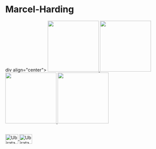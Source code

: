 # Marcel-Harding

div align="center">
  <a href="https://github.com/ubiratan-motta">
  <img height="160em" src="https://github-readme-stats.vercel.app/api?username=ubiratan-motta&show_icons=true&theme=dark&include_all_commits=true&count_private=true"/>
  <img height="160em" src="https://github-readme-stats.vercel.app/api/top-langs/?username=ubiratan-motta&layout=compact&langs_count=7&theme=dark"/>
  <img height="160em" src="https://github-readme-stats.vercel.app/api?username=ubiratan-motta&show_icons=true&theme=radical&include_all_commits=true&count_private=true"/>
  <img height="160em" src="https://github-readme-stats.vercel.app/api/top-langs/?username=ubiratan-motta&layout=compact&langs_count=7&theme=radical"/>

</div>

<div style="display: inline_block"><br>
  <img align="center" alt="Ubiratan-Py" height="30" width="40" src="https://cdn.jsdelivr.net/gh/devicons/devicon/icons/python/python-original.svg" />
  <img align="center" alt="Ubiratan-MySQL" height="30" width="40" src="https://cdn.jsdelivr.net/gh/devicons/devicon/icons/mysql/mysql-original.svg" />
  
</div>

